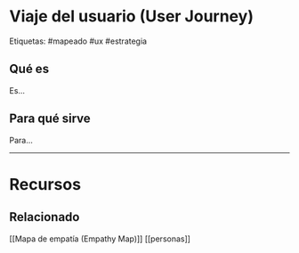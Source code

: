 # Viaje del usuario (User Journey)
Etiquetas: #mapeado #ux #estrategia

## Qué es
Es...

## Para qué sirve
Para...

---

# Recursos 
## Relacionado
[[Mapa de empatía (Empathy Map)]]
[[personas]]